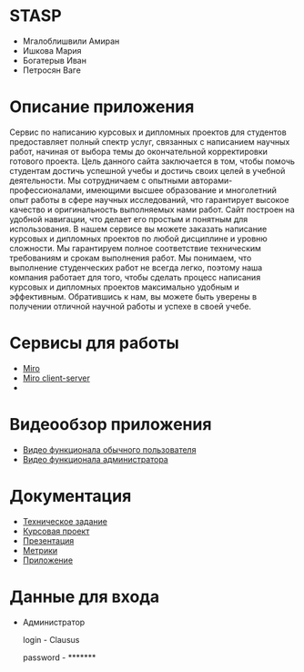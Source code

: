 # STASP
* Мгалоблишвили Амиран
* Ишкова Мария
* Богатерыв Иван
* Петросян Ваге

# Описание приложения 
Сервис по написанию курсовых и дипломных проектов для студентов предоставляет полный спектр услуг, связанных с написанием научных работ, начиная от выбора темы до окончательной корректировки готового проекта. Цель данного сайта заключается в том, чтобы помочь студентам достичь успешной учебы и достичь своих целей в учебной деятельности. Мы сотрудничаем с опытными авторами-профессионалами, имеющими высшее образование и многолетний опыт работы в сфере научных исследований, что гарантирует высокое качество и оригинальность выполняемых нами работ. Сайт построен на удобной навигации, что делает его простым и понятным для использования.
В нашем сервисе вы можете заказать написание курсовых и дипломных проектов по любой дисциплине и уровню сложности. Мы гарантируем полное соответствие техническим требованиям и срокам выполнения работ. Мы понимаем, что выполнение студенческих работ не всегда легко, поэтому наша компания работает для того, чтобы сделать процесс написания курсовых и дипломных проектов максимально удобным и эффективным. Обратившись к нам, вы можете быть уверены в получении отличной научной работы и успехе в своей учебе.

# Сервисы для работы
* [Miro](https://miro.com/app/board/uXjVMIepRBE=/?share_link_id=642655778425) 
* [Miro client-server](https://miro.com/app/board/uXjVMIepRBE=/?share_link_id=642655778425) 
* 

# Видеообзор приложения
  
* [Видео функционала обычного пользователя](https://youtu.be/BrsDIIgxdss)
* [Видео функционала администратора](https://youtu.be/3DTgyupswl8)

# Документация
* [Техническое задание](https://github.com/clausus1/STASP/blob/master/Documentation/tz.docx)
* [Курсовая проект](https://github.com/clausus1/STASP/blob/master/Documentation/kursovaya.docx)
* [Презентация](https://github.com/clausus1/STASP/blob/master/Documentation/proekt%20(1).pptx)
* [Метрики]()
* [Приложение](http://62.33.185.12:8080)

# Данные для входа

* Администратор

  login - Clausus

  password - *******
